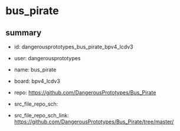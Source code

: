# bus_pirate
 
## summary 
* id: dangerousprototypes_bus_pirate_bpv4_lcdv3
* user: dangerousprototypes
* name: bus_pirate
* board: bpv4_lcdv3
* repo: https://github.com/DangerousPrototypes/Bus_Pirate



* src_file_repo_sch: 
* src_file_repo_sch_link: https://github.com/DangerousPrototypes/Bus_Pirate/tree/master/






